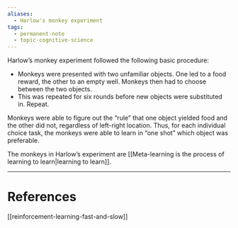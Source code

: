 ```yaml
---
aliases:
  - Harlow's monkey experiment
tags:
  - permanent-note
  - topic-cognitive-science
---
```

Harlow’s monkey experiment followed the following basic procedure:
- Monkeys were presented with two unfamiliar objects. One led to a food reward, the other to an empty well. Monkeys then had to choose between the two objects.
- This was repeated for six rounds before new objects were substituted in. Repeat.

Monkeys were able to figure out the “rule” that one object yielded food and the other did not, regardless of left-right location. Thus, for each individual choice task, the monkeys were able to learn in “one shot” which object was preferable.

The monkeys in Harlow’s experiment are [[Meta-learning is the process of learning to learn|learning to learn]].

---
# References

[[reinforcement-learning-fast-and-slow]]